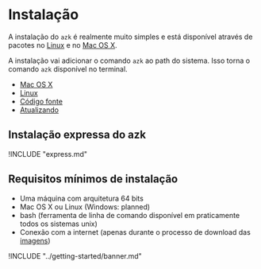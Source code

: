 # Instalação

A instalação do `azk` é realmente muito simples e está disponível através de pacotes no [Linux](linux.md) e no [Mac OS X](mac_os_x.md).

A instalação vai adicionar o comando `azk` ao path do sistema. Isso torna o comando `azk` disponível no terminal.

- [Mac OS X](mac_os_x.md)
- [Linux](linux.md)
- [Código fonte](source-code.md)
- [Atualizando](upgrading.md)

## Instalação expressa do azk

!INCLUDE "express.md"

## Requisitos mínimos de instalação

* Uma máquina com arquitetura 64 bits
* Mac OS X ou Linux (Windows: planned)
* bash (ferramenta de linha de comando disponível em praticamente todos os sistemas unix)
* Conexão com a internet (apenas durante o processo de download das [imagens](../images/README.md))

!INCLUDE "../getting-started/banner.md"
